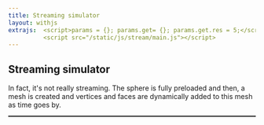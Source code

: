 ```yaml
---
title: Streaming simulator
layout: withjs
extrajs:  <script>params = {}; params.get= {}; params.get.res = 5;</script>
          <script src="/static/js/stream/main.js"></script>
---
```

## Streaming simulator

In fact, it's not really streaming. The sphere is fully preloaded and then, a
mesh is created and vertices and faces are dynamically added to this mesh as
time goes by.

<div style="border-width:1px; border-style: solid;" id="container"></div>

